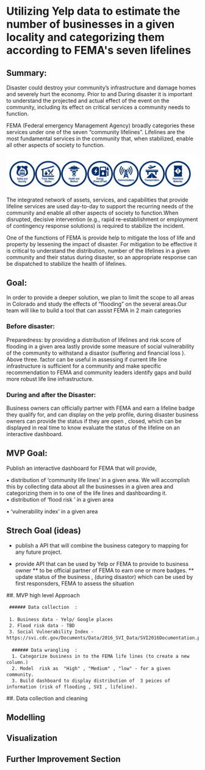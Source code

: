 # Utilizing Yelp data to estimate the number of businesses in a given locality and categorizing them according to FEMA's seven lifelines
## Summary:
Disaster could destroy your community’s infrastructure and damage homes and severely hurt the economy. Prior to and During disaster it is important to understand the projected and actual effect of the event on the community, including its effect on critical services a community needs to function.

FEMA (Federal emergency Management Agency) broadly categories these services under one of the seven “community lifelines”. Lifelines are the most fundamental services in the community that, when stabilized, enable all other aspects of society to function.


<img src="https://github.com/magnusbig/fema_7_lifelines/blob/master/images/lifelines.png" style="width: 500px">

The integrated network of assets, services, and capabilities that provide lifeline services are used day-to-day to support the recurring needs of the community and enable all other aspects of society to function.When disrupted, decisive intervention (e.g., rapid re-establishment or employment of contingency response solutions) is required to stabilize the incident.

One of the functions of FEMA is provide help to mitigate the loss of life and property by lessening the impact of disaster. For mitigation to be effective it is critical to understand the distribution, number of the lifelines in a given community and their status during disaster, so an appropriate response can be dispatched to stabilize the health of lifelines.

## Goal:
In order to provide a deeper solution, we plan to limit the scope to all areas in Colorado and study the effects of “flooding” on the several areas.Our team will like to build a tool that can assist FEMA in 2 main categories

### Before disaster:

Preparedness:  by providing a distribution of lifelines and risk score of flooding in a given area lastly provide some measure  of social vulnerability of the community to withstand a  disastor (suffering and financial loss ).
Above three. factor can be useful in assessing if current life line infrastructure is sufficient for a community and make specific recommendation to FEMA and community leaders identify gaps and build more robust life line infrastructure.


### During and after the Disaster:
Business owners can officially partner with FEMA and earn a lifeline badge they qualify for, and can display on the yelp profile, during disaster business owners can provide the status if they are open , closed, which can be displayed in real time to know evaluate the status of the lifeline on an interactive dashboard.


## MVP Goal:

Publish an interactive dashboard for FEMA that will provide, 

•	distribution of ‘community life lines’ in a given area.
 We will accomplish this by collecting data about all the businesses in a given area and categorizing them in to one of the life lines and dashboarding it.      
•	distribution of  ‘flood risk ’  in a given area

•	‘vulnerability index’ in a given area


## Strech Goal (ideas)
  * publish a API that will combine the  business category to mapping for any future project.
  
  * provide API that can be used by Yelp or FEMA to provide to business owner
    ** to be official partner of FEMA to earn one or more badges.
    ** update status of the business , (during disastor) which can be used by first responsders, FEMA to assess the situation
    <Please add here>
 
  ##. MVP high level Approach
  
     ###### Data collection  :
     
     1. Business data - Yelp/ Google places
     2. Flood risk data - TBD
     3. Social Vulnerability Index -  https://svi.cdc.gov/Documents/Data/2016_SVI_Data/SVI2016Documentation.pdf
     
      ###### Data wrangling  :
      1. Categorize business in to the FEMA life lines (to create a new column.)
      2. Model  risk as  "High" , "Medium" , "low" - for a given community.
      3. Build dashboard to display distribution of  3 peices of information (risk of flooding , SVI , lifeline).
      
     
  ##. Data collection and cleaning
  
  
  
  
  ## Modelling 
  
  
  
  ## Visualization
  
  
  
  ## Further Improvement Section
  
  
  
    
  
